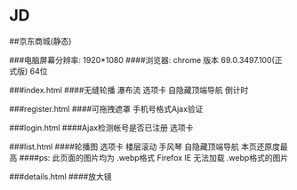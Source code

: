 # JD
##京东商城(静态)

###电脑屏幕分辨率: 1920*1080
####浏览器: chrome 版本 69.0.3497.100(正式版) 64位



###index.html
####无缝轮播    瀑布流    选项卡    自隐藏顶端导航    倒计时

###register.html
####可拖拽遮罩    手机号格式Ajax验证

###login.html
####Ajax检测帐号是否已注册    选项卡

###list.html
####轮播图    选项卡    楼层滚动    手风琴    自隐藏顶端导航    本页还原度最高
####ps: 此页面的图片均为 .webp格式 Firefox   IE  无法加载 .webp格式的图片

###details.html
####放大镜




